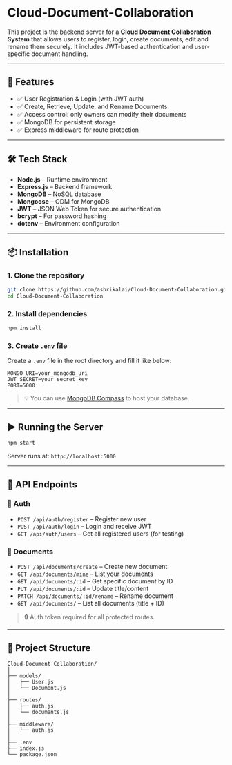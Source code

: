 # Cloud-Document-Collaboration

This project is the backend server for a **Cloud Document Collaboration System** that allows users to register, login, create documents, edit and rename them securely. It includes JWT-based authentication and user-specific document handling.

---

## 🚀 Features

- ✅ User Registration & Login (with JWT auth)
- ✅ Create, Retrieve, Update, and Rename Documents
- ✅ Access control: only owners can modify their documents
- ✅ MongoDB for persistent storage
- ✅ Express middleware for route protection

---

## 🛠️ Tech Stack

- **Node.js** – Runtime environment
- **Express.js** – Backend framework
- **MongoDB** – NoSQL database
- **Mongoose** – ODM for MongoDB
- **JWT** – JSON Web Token for secure authentication
- **bcrypt** – For password hashing
- **dotenv** – Environment configuration

---
## 📦 Installation

### 1. Clone the repository

```bash
git clone https://github.com/ashrikalai/Cloud-Document-Collaboration.git
cd Cloud-Document-Collaboration
```

### 2. Install dependencies

```bash
npm install
```

### 3. Create `.env` file

Create a `.env` file in the root directory and fill it like below:

```
MONGO_URI=your_mongodb_uri
JWT_SECRET=your_secret_key
PORT=5000
```

> 💡 You can use [MongoDB Compass](https://www.mongodb.com/products/compass) to host your database.

---

## ▶️ Running the Server

```bash
npm start
```

Server runs at: `http://localhost:5000`

---

## 🧪 API Endpoints

### 🔐 Auth

- `POST /api/auth/register` – Register new user
- `POST /api/auth/login` – Login and receive JWT
- `GET /api/auth/users` – Get all registered users (for testing)

### 📄 Documents

- `POST /api/documents/create` – Create new document
- `GET /api/documents/mine` – List your documents
- `GET /api/documents/:id` – Get specific document by ID
- `PUT /api/documents/:id` – Update title/content
- `PATCH /api/documents/:id/rename` – Rename document
- `GET /api/documents/` – List all documents (title + ID)

> 🔒 Auth token required for all protected routes.

---

## 📁 Project Structure

```
Cloud-Document-Collaboration/
│
├── models/
│   ├── User.js
│   └── Document.js
│
├── routes/
│   ├── auth.js
│   └── documents.js
│
├── middleware/
│   └── auth.js
│
├── .env
├── index.js
└── package.json
```


